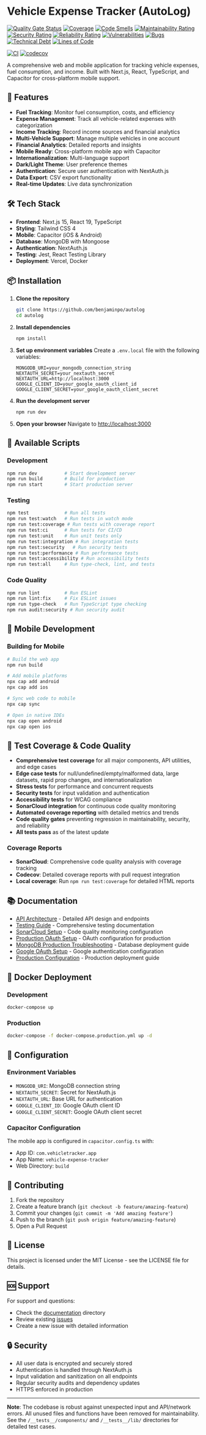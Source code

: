 # Vehicle Expense Tracker (AutoLog)

[![Quality Gate Status](https://sonarcloud.io/api/project_badges/measure?project=benjaminpo_autolog&metric=alert_status)](https://sonarcloud.io/summary/new_code?id=benjaminpo_autolog)
[![Coverage](https://sonarcloud.io/api/project_badges/measure?project=benjaminpo_autolog&metric=coverage)](https://sonarcloud.io/summary/new_code?id=benjaminpo_autolog)
[![Code Smells](https://sonarcloud.io/api/project_badges/measure?project=benjaminpo_autolog&metric=code_smells)](https://sonarcloud.io/summary/new_code?id=benjaminpo_autolog)
[![Maintainability Rating](https://sonarcloud.io/api/project_badges/measure?project=benjaminpo_autolog&metric=sqale_rating)](https://sonarcloud.io/summary/new_code?id=benjaminpo_autolog)
[![Security Rating](https://sonarcloud.io/api/project_badges/measure?project=benjaminpo_autolog&metric=security_rating)](https://sonarcloud.io/summary/new_code?id=benjaminpo_autolog)
[![Reliability Rating](https://sonarcloud.io/api/project_badges/measure?project=benjaminpo_autolog&metric=reliability_rating)](https://sonarcloud.io/summary/new_code?id=benjaminpo_autolog)
[![Vulnerabilities](https://sonarcloud.io/api/project_badges/measure?project=benjaminpo_autolog&metric=vulnerabilities)](https://sonarcloud.io/summary/new_code?id=benjaminpo_autolog)
[![Bugs](https://sonarcloud.io/api/project_badges/measure?project=benjaminpo_autolog&metric=bugs)](https://sonarcloud.io/summary/new_code?id=benjaminpo_autolog)
[![Technical Debt](https://sonarcloud.io/api/project_badges/measure?project=benjaminpo_autolog&metric=sqale_index)](https://sonarcloud.io/summary/new_code?id=benjaminpo_autolog)
[![Lines of Code](https://sonarcloud.io/api/project_badges/measure?project=benjaminpo_autolog&metric=ncloc)](https://sonarcloud.io/summary/new_code?id=benjaminpo_autolog)

[![CI](https://github.com/benjaminpo/autolog/actions/workflows/ci.yml/badge.svg)](https://github.com/benjaminpo/autolog/actions/workflows/ci.yml)
[![codecov](https://codecov.io/github/benjaminpo/autolog/graph/badge.svg?token=YOUR_CODECOV_TOKEN)](https://codecov.io/github/benjaminpo/autolog)

A comprehensive web and mobile application for tracking vehicle expenses, fuel consumption, and income. Built with Next.js, React, TypeScript, and Capacitor for cross-platform mobile support.

## 🚗 Features

- **Fuel Tracking**: Monitor fuel consumption, costs, and efficiency
- **Expense Management**: Track all vehicle-related expenses with categorization
- **Income Tracking**: Record income sources and financial analytics
- **Multi-Vehicle Support**: Manage multiple vehicles in one account
- **Financial Analytics**: Detailed reports and insights
- **Mobile Ready**: Cross-platform mobile app with Capacitor
- **Internationalization**: Multi-language support
- **Dark/Light Theme**: User preference themes
- **Authentication**: Secure user authentication with NextAuth.js
- **Data Export**: CSV export functionality
- **Real-time Updates**: Live data synchronization

## 🛠️ Tech Stack

- **Frontend**: Next.js 15, React 19, TypeScript
- **Styling**: Tailwind CSS 4
- **Mobile**: Capacitor (iOS & Android)
- **Database**: MongoDB with Mongoose
- **Authentication**: NextAuth.js
- **Testing**: Jest, React Testing Library
- **Deployment**: Vercel, Docker

## 📦 Installation

1. **Clone the repository**
   ```sh
   git clone https://github.com/benjaminpo/autolog
   cd autolog
   ```

2. **Install dependencies**
   ```sh
   npm install
   ```

3. **Set up environment variables**
   Create a `.env.local` file with the following variables:
   ```env
   MONGODB_URI=your_mongodb_connection_string
   NEXTAUTH_SECRET=your_nextauth_secret
   NEXTAUTH_URL=http://localhost:3000
   GOOGLE_CLIENT_ID=your_google_oauth_client_id
   GOOGLE_CLIENT_SECRET=your_google_oauth_client_secret
   ```

4. **Run the development server**
   ```sh
   npm run dev
   ```

5. **Open your browser**
   Navigate to [http://localhost:3000](http://localhost:3000)

## 🚀 Available Scripts

### Development
```sh
npm run dev          # Start development server
npm run build        # Build for production
npm run start        # Start production server
```

### Testing
```sh
npm test             # Run all tests
npm run test:watch   # Run tests in watch mode
npm run test:coverage # Run tests with coverage report
npm run test:ci      # Run tests for CI/CD
npm run test:unit    # Run unit tests only
npm run test:integration # Run integration tests
npm run test:security   # Run security tests
npm run test:performance # Run performance tests
npm run test:accessibility # Run accessibility tests
npm run test:all     # Run type-check, lint, and tests
```

### Code Quality
```sh
npm run lint         # Run ESLint
npm run lint:fix     # Fix ESLint issues
npm run type-check   # Run TypeScript type checking
npm run audit:security # Run security audit
```

## 📱 Mobile Development

### Building for Mobile
```sh
# Build the web app
npm run build

# Add mobile platforms
npx cap add android
npx cap add ios

# Sync web code to mobile
npx cap sync

# Open in native IDEs
npx cap open android
npx cap open ios
```

## 🧪 Test Coverage & Code Quality

- **Comprehensive test coverage** for all major components, API utilities, and edge cases
- **Edge case tests** for null/undefined/empty/malformed data, large datasets, rapid prop changes, and internationalization
- **Stress tests** for performance and concurrent requests
- **Security tests** for input validation and authentication
- **Accessibility tests** for WCAG compliance
- **SonarCloud integration** for continuous code quality monitoring
- **Automated coverage reporting** with detailed metrics and trends
- **Code quality gates** preventing regression in maintainability, security, and reliability
- **All tests pass** as of the latest update

### Coverage Reports
- **SonarCloud**: Comprehensive code quality analysis with coverage tracking
- **Codecov**: Detailed coverage reports with pull request integration
- **Local coverage**: Run `npm run test:coverage` for detailed HTML reports

## 📚 Documentation

- [API Architecture](./docs/API_ARCHITECTURE.md) - Detailed API design and endpoints
- [Testing Guide](./docs/testing.md) - Comprehensive testing documentation
- [SonarCloud Setup](./docs/SONARCLOUD_SETUP.md) - Code quality monitoring configuration
- [Production OAuth Setup](./docs/PRODUCTION_OAUTH_SETUP.md) - OAuth configuration for production
- [MongoDB Production Troubleshooting](./docs/MONGODB_PRODUCTION_TROUBLESHOOTING.md) - Database deployment guide
- [Google OAuth Setup](./GOOGLE_OAUTH_SETUP.md) - Google authentication configuration
- [Production Configuration](./PRODUCTION_CONFIG.md) - Production deployment guide

## 🐳 Docker Deployment

### Development
```sh
docker-compose up
```

### Production
```sh
docker-compose -f docker-compose.production.yml up -d
```

## 🔧 Configuration

### Environment Variables
- `MONGODB_URI`: MongoDB connection string
- `NEXTAUTH_SECRET`: Secret for NextAuth.js
- `NEXTAUTH_URL`: Base URL for authentication
- `GOOGLE_CLIENT_ID`: Google OAuth client ID
- `GOOGLE_CLIENT_SECRET`: Google OAuth client secret

### Capacitor Configuration
The mobile app is configured in `capacitor.config.ts` with:
- App ID: `com.vehicletracker.app`
- App Name: `vehicle-expense-tracker`
- Web Directory: `build`

## 🤝 Contributing

1. Fork the repository
2. Create a feature branch (`git checkout -b feature/amazing-feature`)
3. Commit your changes (`git commit -m 'Add amazing feature'`)
4. Push to the branch (`git push origin feature/amazing-feature`)
5. Open a Pull Request

## 📄 License

This project is licensed under the MIT License - see the LICENSE file for details.

## 🆘 Support

For support and questions:
- Check the [documentation](./docs/) directory
- Review existing [issues](../../issues)
- Create a new issue with detailed information

## 🔒 Security

- All user data is encrypted and securely stored
- Authentication is handled through NextAuth.js
- Input validation and sanitization on all endpoints
- Regular security audits and dependency updates
- HTTPS enforced in production

---

**Note**: The codebase is robust against unexpected input and API/network errors. All unused files and functions have been removed for maintainability. See the `/__tests__/components/` and `/__tests__/lib/` directories for detailed test cases.
